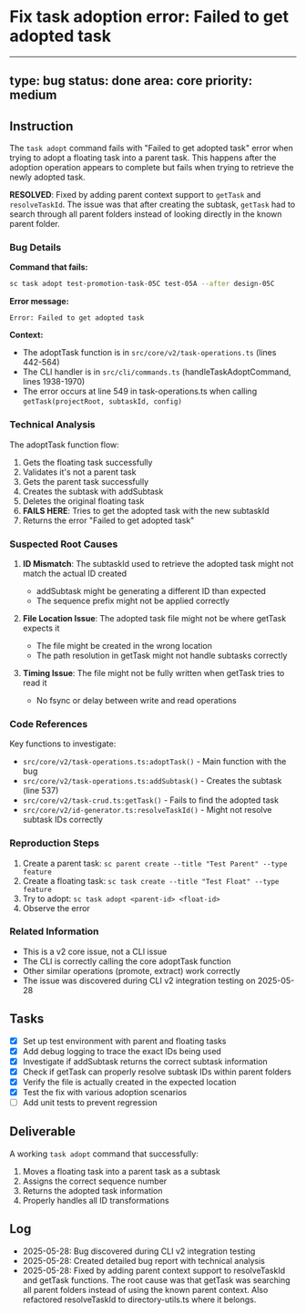 # Fix task adoption error: Failed to get adopted task

---
type: bug
status: done
area: core
priority: medium
---


## Instruction
The `task adopt` command fails with "Failed to get adopted task" error when trying to adopt a floating task into a parent task. This happens after the adoption operation appears to complete but fails when trying to retrieve the newly adopted task.

**RESOLVED**: Fixed by adding parent context support to `getTask` and `resolveTaskId`. The issue was that after creating the subtask, `getTask` had to search through all parent folders instead of looking directly in the known parent folder.

### Bug Details

**Command that fails:**
```bash
sc task adopt test-promotion-task-05C test-05A --after design-05C
```

**Error message:**
```
Error: Failed to get adopted task
```

**Context:**
- The adoptTask function is in `src/core/v2/task-operations.ts` (lines 442-564)
- The CLI handler is in `src/cli/commands.ts` (handleTaskAdoptCommand, lines 1938-1970)
- The error occurs at line 549 in task-operations.ts when calling `getTask(projectRoot, subtaskId, config)`

### Technical Analysis

The adoptTask function flow:
1. Gets the floating task successfully
2. Validates it's not a parent task
3. Gets the parent task successfully
4. Creates the subtask with addSubtask
5. Deletes the original floating task
6. **FAILS HERE**: Tries to get the adopted task with the new subtaskId
7. Returns the error "Failed to get adopted task"

### Suspected Root Causes

1. **ID Mismatch**: The subtaskId used to retrieve the adopted task might not match the actual ID created
   - addSubtask might be generating a different ID than expected
   - The sequence prefix might not be applied correctly

2. **File Location Issue**: The adopted task file might not be where getTask expects it
   - The file might be created in the wrong location
   - The path resolution in getTask might not handle subtasks correctly

3. **Timing Issue**: The file might not be fully written when getTask tries to read it
   - No fsync or delay between write and read operations

### Code References

Key functions to investigate:
- `src/core/v2/task-operations.ts:adoptTask()` - Main function with the bug
- `src/core/v2/task-operations.ts:addSubtask()` - Creates the subtask (line 537)
- `src/core/v2/task-crud.ts:getTask()` - Fails to find the adopted task
- `src/core/v2/id-generator.ts:resolveTaskId()` - Might not resolve subtask IDs correctly

### Reproduction Steps

1. Create a parent task: `sc parent create --title "Test Parent" --type feature`
2. Create a floating task: `sc task create --title "Test Float" --type feature`
3. Try to adopt: `sc task adopt <parent-id> <float-id>`
4. Observe the error

### Related Information

- This is a v2 core issue, not a CLI issue
- The CLI is correctly calling the core adoptTask function
- Other similar operations (promote, extract) work correctly
- The issue was discovered during CLI v2 integration testing on 2025-05-28

## Tasks
- [x] Set up test environment with parent and floating tasks
- [x] Add debug logging to trace the exact IDs being used
- [x] Investigate if addSubtask returns the correct subtask information
- [x] Check if getTask can properly resolve subtask IDs within parent folders
- [x] Verify the file is actually created in the expected location
- [x] Test the fix with various adoption scenarios
- [ ] Add unit tests to prevent regression

## Deliverable
A working `task adopt` command that successfully:
1. Moves a floating task into a parent task as a subtask
2. Assigns the correct sequence number
3. Returns the adopted task information
4. Properly handles all ID transformations

## Log
- 2025-05-28: Bug discovered during CLI v2 integration testing
- 2025-05-28: Created detailed bug report with technical analysis
- 2025-05-28: Fixed by adding parent context support to resolveTaskId and getTask functions. The root cause was that getTask was searching all parent folders instead of using the known parent context. Also refactored resolveTaskId to directory-utils.ts where it belongs.
